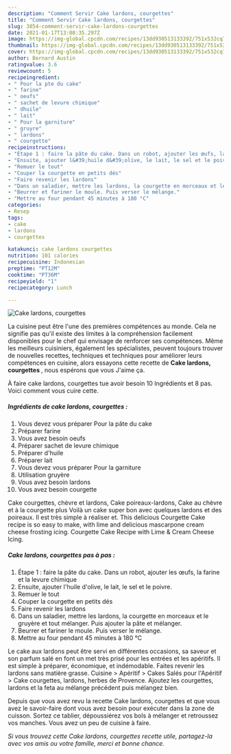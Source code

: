 ```yaml
---
description: "Comment Servir Cake lardons, courgettes"
title: "Comment Servir Cake lardons, courgettes"
slug: 3854-comment-servir-cake-lardons-courgettes
date: 2021-01-17T13:08:35.297Z
image: https://img-global.cpcdn.com/recipes/13dd930513133392/751x532cq70/cake-lardons-courgettes-photo-principale-de-la-recette.jpg
thumbnail: https://img-global.cpcdn.com/recipes/13dd930513133392/751x532cq70/cake-lardons-courgettes-photo-principale-de-la-recette.jpg
cover: https://img-global.cpcdn.com/recipes/13dd930513133392/751x532cq70/cake-lardons-courgettes-photo-principale-de-la-recette.jpg
author: Bernard Austin
ratingvalue: 3.6
reviewcount: 5
recipeingredient:
- " Pour la pte du cake"
- " farine"
- " oeufs"
- " sachet de levure chimique"
- " dhuile"
- " lait"
- " Pour la garniture"
- " gruyre"
- " lardons"
- " courgette"
recipeinstructions:
- "Étape 1 : faire la pâte du cake. Dans un robot, ajouter les œufs, la farine et la levure chimique"
- "Ensuite, ajouter l&#39;huile d&#39;olive, le lait, le sel et le poivre."
- "Remuer le tout"
- "Couper la courgette en petits dés"
- "Faire revenir les lardons"
- "Dans un saladier, mettre les lardons, la courgette en morceaux et le gruyère et tout mélanger. Puis ajouter la pâte et mélanger."
- "Beurrer et fariner le moule. Puis verser le mélange."
- "Mettre au four pendant 45 minutes à 180 °C"
categories:
- Resep
tags:
- cake
- lardons
- courgettes

katakunci: cake lardons courgettes 
nutrition: 101 calories
recipecuisine: Indonesian
preptime: "PT12M"
cooktime: "PT36M"
recipeyield: "1"
recipecategory: Lunch

---
```



![Cake lardons, courgettes](https://img-global.cpcdn.com/recipes/13dd930513133392/751x532cq70/cake-lardons-courgettes-photo-principale-de-la-recette.jpg)

La cuisine peut être l'une des premières compétences au monde. Cela ne signifie pas qu'il existe des limites à la compréhension facilement disponibles pour le chef qui envisage de renforcer ses compétences. Même les meilleurs cuisiniers, également les spécialistes, peuvent toujours trouver de nouvelles recettes, techniques et techniques pour améliorer leurs compétences en cuisine, alors essayons cette recette de <strong> Cake lardons, courgettes </strong>, nous espérons que vous J'aime ça.

<!--inarticleads1-->

À faire cake lardons, courgettes tue avoir besoin 10 Ingrédients et 8 pas. Voici comment vous cuire cette.

##### Ingrédients de cake lardons, courgettes :

1. Vous devez vous préparer  Pour la pâte du cake
1. Préparer  farine
1. Vous avez besoin  oeufs
1. Préparer  sachet de levure chimique
1. Préparer  d&#39;huile
1. Préparer  lait
1. Vous devez vous préparer  Pour la garniture
1. Utilisation  gruyère
1. Vous avez besoin  lardons
1. Vous avez besoin  courgette


Cake courgettes, chèvre et lardons, Cake poireaux-lardons, Cake au chèvre et à la courgette plus Voilà un cake super bon avec quelques lardons et des poireaux. Il est très simple à réaliser et. This delicious Courgette Cake recipe is so easy to make, with lime and delicious mascarpone cream cheese frosting icing. Courgette Cake Recipe with Lime &amp; Cream Cheese Icing. 

<!--inarticleads2-->

##### Cake lardons, courgettes pas à pas :

1. Étape 1 : faire la pâte du cake. Dans un robot, ajouter les œufs, la farine et la levure chimique
1. Ensuite, ajouter l&#39;huile d&#39;olive, le lait, le sel et le poivre.
1. Remuer le tout
1. Couper la courgette en petits dés
1. Faire revenir les lardons
1. Dans un saladier, mettre les lardons, la courgette en morceaux et le gruyère et tout mélanger. Puis ajouter la pâte et mélanger.
1. Beurrer et fariner le moule. Puis verser le mélange.
1. Mettre au four pendant 45 minutes à 180 °C


Le cake aux lardons peut être servi en différentes occasions, sa saveur et son parfum salé en font un met très prisé pour les entrées et les apéritifs. Il est simple à préparer, économique, et indémodable. Faites revenir les lardons sans matière grasse. Cuisine &gt; Apéritif &gt; Cakes Salés pour l&#39;Apéritif &gt; Cake courgettes, lardons, herbes de Provence. Ajoutez les courgettes, lardons et la feta au mélange précédent puis mélangez bien. 

<!--inarticleads1-->

<p>
Depuis que vous avez revu la recette Cake lardons, courgettes et que vous avez le savoir-faire dont vous avez besoin pour exécuter dans la zone de cuisson. Sortez ce tablier, dépoussiérez vos bols à mélanger et retroussez vos manches. Vous avez un peu de cuisine à faire.
</p>

<p>
<i>Si vous trouvez cette Cake lardons, courgettes recette utile, partagez-la avec vos amis ou votre famille, merci et bonne chance.</i>
</p>
